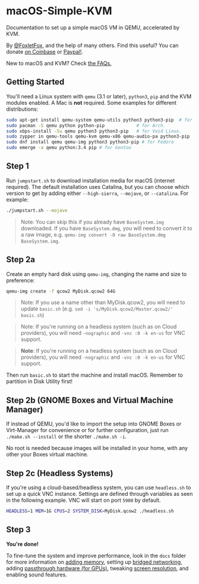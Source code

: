 # macOS-Simple-KVM

Documentation to set up a simple macOS VM in QEMU, accelerated by KVM.

By [@FoxletFox](https://twitter.com/foxletfox), and the help of many others. Find this useful? You can donate [on Coinbase](https://commerce.coinbase.com/checkout/96dc5777-0abf-437d-a9b5-a78ae2c4c227) or [Paypal!](https://www.paypal.com/cgi-bin/webscr?cmd=_donations&business=QFXXKKAB2B9MA&item_name=macOS-Simple-KVM).

New to macOS and KVM? Check [the FAQs.](docs/FAQs.md)

## Getting Started

You'll need a Linux system with `qemu` (3.1 or later), `python3`, `pip` and the KVM modules enabled. A Mac is **not** required. Some examples for different distributions:

```bash
sudo apt-get install qemu-system qemu-utils python3 python3-pip  # for Ubuntu, Debian, Mint, and PopOS.
sudo pacman -S qemu python python-pip            # for Arch.
sudo xbps-install -Su qemu python3 python3-pip   # for Void Linux.
sudo zypper in qemu-tools qemu-kvm qemu-x86 qemu-audio-pa python3-pip  # for openSUSE Tumbleweed
sudo dnf install qemu qemu-img python3 python3-pip # for Fedora
sudo emerge -a qemu python:3.4 pip # for Gentoo
```

## Step 1

Run `jumpstart.sh` to download installation media for macOS (internet required). The default installation uses Catalina, but you can choose which version to get by adding either `--high-sierra`, `--mojave`, or `--catalina`. For example:

```bash
./jumpstart.sh --mojave
```
> Note: You can skip this if you already have `BaseSystem.img` downloaded. If you have `BaseSystem.dmg`, you will need to convert it to a raw image, e.g. `qemu-img convert -O raw BaseSystem.dmg BaseSystem.img`.

## Step 2a

Create an empty hard disk using `qemu-img`, changing the name and size to preference:

```bash
qemu-img create -f qcow2 MyDisk.qcow2 64G
```
> Note: If you use a name other than MyDisk.qcow2, you will need to update `basic.sh` (e.g. `sed -i 's/MyDisk.qcow2/Master.qcow2/' basic.sh`)

> Note: If you're running on a headless system (such as on Cloud providers), you will need `-nographic` and `-vnc :0 -k en-us` for VNC support.

> **Note**: If you're running on a headless system (such as on Cloud providers), you will need `-nographic` and `-vnc :0 -k en-us` for VNC support.

Then run `basic.sh` to start the machine and install macOS. Remember to partition in Disk Utility first!

## Step 2b (GNOME Boxes and Virtual Machine Manager)

If instead of QEMU, you'd like to import the setup into GNOME Boxes or Virt-Manager for convenience or for further configuration, just run `./make.sh --install` or the shorter `./make.sh -i`.

No root is needed because images will be installed in your home, with any other your Boxes virtual machine.

## Step 2c (Headless Systems)

If you're using a cloud-based/headless system, you can use `headless.sh` to set up a quick VNC instance. Settings are defined through variables as seen in the following example. VNC will start on port `5900` by default.

```bash
HEADLESS=1 MEM=1G CPUS=2 SYSTEM_DISK=MyDisk.qcow2 ./headless.sh
```

## Step 3

**You're done!**

To fine-tune the system and improve performance, look in the `docs` folder for more information on [adding memory](docs/guide-performance.md), setting up [bridged networking](docs/guide-networking.md), adding [passthrough hardware (for GPUs)](docs/guide-passthrough.md), tweaking [screen resolution](docs/guide-screen-resolution.md), and enabling sound features.
